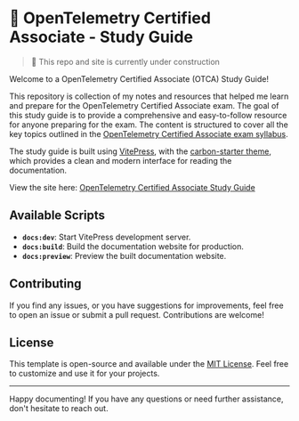 # 🔭 OpenTelemetry Certified Associate - Study Guide

> 🚧 This repo and site is currently under construction

Welcome to a OpenTelemetry Certified Associate (OTCA) Study Guide!

This repository is collection of my notes and resources that helped me learn and
prepare for the OpenTelemetry Certified Associate exam. The goal of this study
guide is to provide a comprehensive and easy-to-follow resource for anyone
preparing for the exam. The content is structured to cover all the key topics
outlined in the [OpenTelemetry Certified Associate exam syllabus](https://www.cncf.io/training/certification/otca/).

The study guide is built using [VitePress](https://vitepress.dev/), with the
[carbon-starter theme](https://carbon.breno.tech/), which provides a clean and modern interface for reading
the documentation. 

View the site here: [OpenTelemetry Certified Associate Study Guide](https://rdunn28.github.io/OTCA-study-guide/)

## Available Scripts

- **`docs:dev`**: Start VitePress development server.
- **`docs:build`**: Build the documentation website for production.
- **`docs:preview`**: Preview the built documentation website.

## Contributing

If you find any issues, or you have suggestions for improvements, feel free
 to open an issue or submit a pull request. Contributions are welcome!

## License

This template is open-source and available under the [MIT License](LICENSE).
 Feel free to customize and use it for your projects.

---

Happy documenting! If you have any questions or need further assistance, don't
hesitate to reach out.
